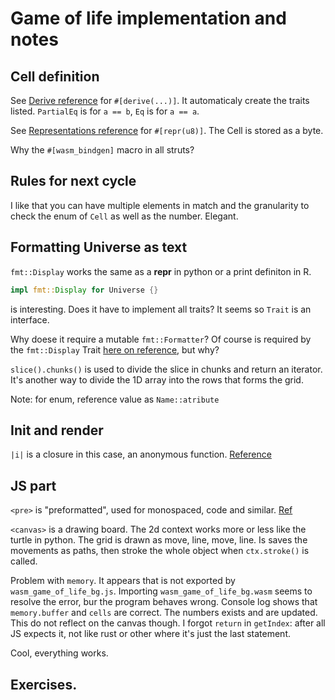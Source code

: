 # Game of life implementation and notes

## Cell definition
See [Derive reference](https://doc.rust-lang.org/rust-by-example/trait/derive.html) for `#[derive(...)]`.
It automaticaly create the traits listed.
`PartialEq` is for `a == b`, `Eq` is for `a == a`.

See [Representations reference](https://doc.rust-lang.org/stable/reference/type-layout.html#representations) for `#[repr(u8)]`. 
The Cell is stored as a byte.

Why the `#[wasm_bindgen]` macro in all struts?

## Rules for next cycle
I like that you can have multiple elements in match and the granularity to check the enum of `Cell` as well as the number.
Elegant.

## Formatting Universe as text
`fmt::Display` works the same as a __repr__ in python or a print definiton in R.

```rust
impl fmt::Display for Universe {}
```

is interesting. 
Does it have to implement all traits?
It seems so `Trait` is an interface.

Why doese it require a mutable `fmt::Formatter`? 
Of course is required by the `fmt::Display` Trait [here on reference](std::fmt::Display), but why?

`slice().chunks()` is used to divide the slice in chunks and return an iterator.
It's another way to divide the 1D array into the rows that forms the grid. 

Note: for enum, reference value as `Name::atribute`

## Init and render

`|i|` is a closure in this case, an anonymous function. [Reference](https://doc.rust-lang.org/book/ch13-01-closures.html)

## JS part
`<pre>` is "preformatted", used for monospaced, code and similar. [Ref](https://developer.mozilla.org/en-US/docs/Web/HTML/Element/pre)

`<canvas>` is a drawing board. The 2d context works more or less like the turtle in python.
The grid is drawn as move, line, move, line.
Is saves the movements as paths, then stroke the whole object when `ctx.stroke()` is called.

Problem with `memory`. It appears that is not exported by `wasm_game_of_life_bg.js`.
Importing `wasm_game_of_life_bg.wasm` seems to resolve the error, bur the program behaves wrong.
Console log shows that `memory.buffer` and `cells` are correct. The numbers exists and are updated.
This do not reflect on the canvas though.
I forgot `return` in `getIndex`: after all JS expects it, not like rust or other where it's just the last statement.

Cool, everything works.

## Exercises.
